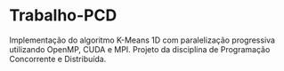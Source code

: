 # Trabalho-PCD
Implementação do algoritmo K-Means 1D com paralelização progressiva utilizando OpenMP, CUDA e MPI. Projeto da disciplina de Programação Concorrente e Distribuída.
